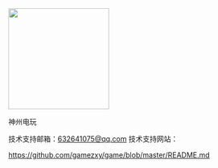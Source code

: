 
<img src="http://119.23.155.48/game/images/icon/szdw.jpg" width=200>

神州电玩

技术支持邮箱：632641075@qq.com
技术支持网站：

https://github.com/gamezxy/game/blob/master/README.md
